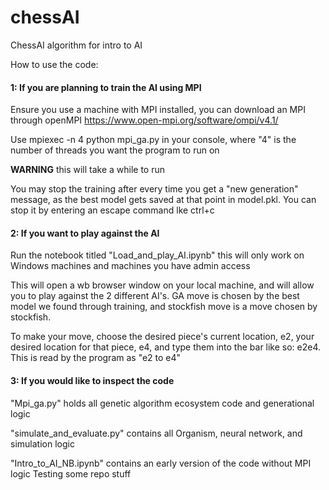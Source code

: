 # chessAI
ChessAI algorithm for intro to AI

How to use the  code:

#### 1: If you are planning to train the AI using MPI 

Ensure you use a machine with MPI installed, you can download an MPI through openMPI https://www.open-mpi.org/software/ompi/v4.1/

Use mpiexec -n 4 python mpi_ga.py in your console, where "4" is the number of threads you want the program to run on

**WARNING** this will take a while to run

You may stop the training after every time you get a "new generation" message,
as the best model gets saved at that point in model.pkl. You can stop it by entering an escape command lke ctrl+c

#### 2: If you want to play against the AI

Run the notebook titled "Load_and_play_AI.ipynb" this will only work on Windows machines and machines you have admin access

This will open a wb browser window on your local machine,
and will allow you to play against the 2 different AI's. GA move is chosen by the best model we found through training, and
stockfish move is a move chosen by stockfish.

To make your move, choose the desired piece's current location, e2, your desired location for that piece, e4,
and type them into the bar like so: e2e4. This is read by the program as "e2 to e4"

#### 3: If you would like to inspect the code

"Mpi_ga.py" holds all genetic algorithm ecosystem code and generational logic

"simulate_and_evaluate.py" contains all Organism, neural network, and simulation logic

"Intro_to_AI_NB.ipynb" contains an early version of the code without MPI logic
Testing some repo stuff
